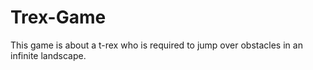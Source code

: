 # Trex-Game
This game is about a t-rex who is required to jump over obstacles in an infinite landscape.
